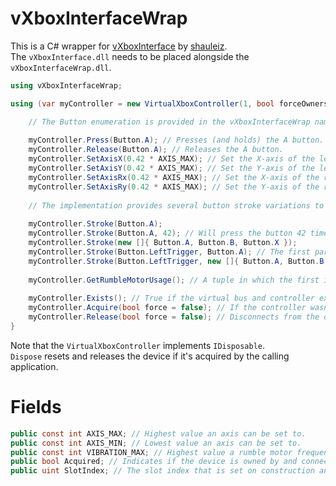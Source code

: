 # vXboxInterfaceWrap

This is a C# wrapper for [vXboxInterface](https://github.com/shauleiz/vXboxInterface/releases/latest) by [shauleiz](https://github.com/shauleiz/).  
The ``vXboxInterface.dll`` needs to be placed alongside the ``vXboxInterfaceWrap.dll``.

```csharp
using vXboxInterfaceWrap;

using (var myController = new VirtualXboxController(1, bool forceOwnership = false)) { // Manage controller in slot 1.

    // The Button enumeration is provided in the vXboxInterfaceWrap namespace.
    
    myController.Press(Button.A); // Presses (and holds) the A button.
    myController.Release(Button.A); // Releases the A button.
    myController.SetAxisX(0.42 * AXIS_MAX); // Set the X-axis of the left stick. Usually called with a normalized value of an direction vector.
    myController.SetAxisY(0.42 * AXIS_MAX); // Set the Y-axis of the left stick. Usually called with a normalized value of an direction vector.
    myController.SetAxisRx(0.42 * AXIS_MAX); // Set the X-axis of the right stick. Usually called with a normalized value of an direction vector.
    myController.SetAxisRy(0.42 * AXIS_MAX); // Set the Y-axis of the right stick. Usually called with a normalized value of an direction vector.
    
    // The implementation provides several button stroke variations to avoid Press/Release calls for quick interactions.
    
    myController.Stroke(Button.A);
    myController.Stroke(Button.A, 42); // Will press the button 42 times.
    myController.Stroke(new []{ Button.A, Button.B, Button.X });
    myController.Stroke(Button.LeftTrigger, Button.A); // The first parameter acts as a modifier which is pressed first and released last.
    myController.Stroke(Button.LeftTrigger, new []{ Button.A, Button.B }); // Similar to above. The buttons get released in reverse order.
    
    myController.GetRumbleMotorUsage(); // A tuple in which the first item contains the utilization percentage of the low-frequency rumble motor and the second item the utilization percentage of the high-frequency rumble motor.
    
    myController.Exists(); // True if the virtual bus and controller exists in the managed slot index.
    myController.Acquire(bool force = false); // If the controller wasn't acquired on construction you can manually try again with this call.
    myController.Release(bool force = false); // Disconnects from the device. (Un-Plug)
}
```
Note that the ``VirtualXboxController`` implements ``IDisposable``.   
``Dispose`` resets and releases the device if it's acquired by the calling application.

# Fields

```csharp
public const int AXIS_MAX; // Highest value an axis can be set to.
public const int AXIS_MIN; // Lowest value an axis can be set to.
public const int VIBRATION_MAX; // Highest value a rumble motor frequency can be.
public bool Acquired; // Indicates if the device is owned by and connected to the calling application.
public uint SlotIndex; // The slot index that is set on construction and that is managed by this object.
```
